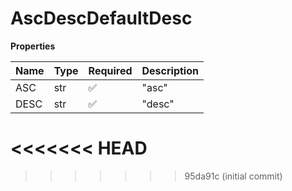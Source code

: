 # AscDescDefaultDesc

**Properties**

| Name | Type | Required | Description |
| :--- | :--- | :------- | :---------- |
| ASC  | str  | ✅       | "asc"       |
| DESC | str  | ✅       | "desc"      |
<<<<<<< HEAD
=======

<!-- This file was generated by liblab | https://liblab.com/ -->
>>>>>>> 95da91c (initial commit)
